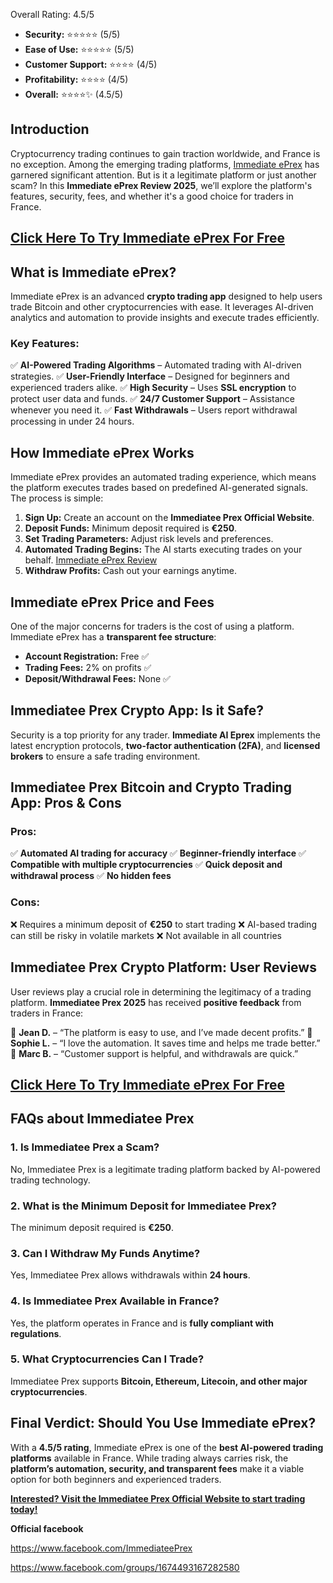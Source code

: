 Overall Rating: 4.5/5</strong></h2>
<ul>
 	<li><strong>Security:</strong> ⭐⭐⭐⭐⭐ (5/5)</li>
 	<li><strong>Ease of Use:</strong> ⭐⭐⭐⭐⭐ (5/5)</li>
 	<li><strong>Customer Support:</strong> ⭐⭐⭐⭐ (4/5)</li>
 	<li><strong>Profitability:</strong> ⭐⭐⭐⭐ (4/5)</li>
 	<li><strong>Overall:</strong> ⭐⭐⭐⭐✨ (4.5/5)</li>
</ul>
<h2><strong>Introduction</strong></h2>
Cryptocurrency trading continues to gain traction worldwide, and France is no exception. Among the emerging trading platforms, <a href="https://www.facebook.com/ImmediateePrex">Immediate ePrex</a> has garnered significant attention. But is it a legitimate platform or just another scam? In this <strong>Immediate ePrex Review 2025</strong>, we’ll explore the platform's features, security, fees, and whether it's a good choice for traders in France.
<h2><a href="https://mydealsjunction.info/immediate-eprex"><strong>Click Here To Try Immediate ePrex For Free</strong></a></h2>
<h2><strong>What is Immediate ePrex?</strong></h2>
Immediate ePrex is an advanced <strong>crypto trading app</strong> designed to help users trade Bitcoin and other cryptocurrencies with ease. It leverages AI-driven analytics and automation to provide insights and execute trades efficiently.
<h3><strong>Key Features:</strong></h3>
✅ <strong>AI-Powered Trading Algorithms</strong> – Automated trading with AI-driven strategies.
✅ <strong>User-Friendly Interface</strong> – Designed for beginners and experienced traders alike.
✅ <strong>High Security</strong> – Uses <strong>SSL encryption</strong> to protect user data and funds.
✅ <strong>24/7 Customer Support</strong> – Assistance whenever you need it.
✅ <strong>Fast Withdrawals</strong> – Users report withdrawal processing in under 24 hours.
<h2><strong>How Immediate ePrex Works</strong></h2>
Immediate ePrex provides an automated trading experience, which means the platform executes trades based on predefined AI-generated signals. The process is simple:
<ol>
 	<li><strong>Sign Up:</strong> Create an account on the <strong>Immediatee Prex Official Website</strong>.</li>
 	<li><strong>Deposit Funds:</strong> Minimum deposit required is <strong>€250</strong>.</li>
 	<li><strong>Set Trading Parameters:</strong> Adjust risk levels and preferences.</li>
 	<li><strong>Automated Trading Begins:</strong> The AI starts executing trades on your behalf. <a href="https://www.facebook.com/groups/1674493167282580">Immediate ePrex Review</a></li>
 	<li><strong>Withdraw Profits:</strong> Cash out your earnings anytime.</li>
</ol>
<h2><strong>Immediate ePrex Price and Fees</strong></h2>
One of the major concerns for traders is the cost of using a platform. Immediate ePrex has a <strong>transparent fee structure</strong>:
<ul>
 	<li><strong>Account Registration:</strong> Free ✅</li>
 	<li><strong>Trading Fees:</strong> 2% on profits ✅</li>
 	<li><strong>Deposit/Withdrawal Fees:</strong> None ✅</li>
</ul>
<h2><strong>Immediatee Prex Crypto App: Is it Safe?</strong></h2>
Security is a top priority for any trader. <strong>Immediate AI Eprex</strong> implements the latest encryption protocols, <strong>two-factor authentication (2FA)</strong>, and <strong>licensed brokers</strong> to ensure a safe trading environment.
<h2><strong>Immediatee Prex Bitcoin and Crypto Trading App: Pros &amp; Cons</strong></h2>
<h3><strong>Pros:</strong></h3>
✅ <strong>Automated AI trading for accuracy</strong>
✅ <strong>Beginner-friendly interface</strong>
✅ <strong>Compatible with multiple cryptocurrencies</strong>
✅ <strong>Quick deposit and withdrawal process</strong>
✅ <strong>No hidden fees</strong>
<h3><strong>Cons:</strong></h3>
❌ Requires a minimum deposit of <strong>€250</strong> to start trading
❌ AI-based trading can still be risky in volatile markets
❌ Not available in all countries
<h2><strong>Immediatee Prex Crypto Platform: User Reviews</strong></h2>
User reviews play a crucial role in determining the legitimacy of a trading platform. <strong>Immediatee Prex 2025</strong> has received <strong>positive feedback</strong> from traders in France:

🚀 <strong>Jean D.</strong> – “The platform is easy to use, and I’ve made decent profits.”
🚀 <strong>Sophie L.</strong> – “I love the automation. It saves time and helps me trade better.”
🚀 <strong>Marc B.</strong> – “Customer support is helpful, and withdrawals are quick.”
<h2><a href="https://mydealsjunction.info/immediate-eprex"><strong>Click Here To Try Immediate ePrex For Free</strong></a></h2>
<h2><strong>FAQs about Immediatee Prex</strong></h2>
<h3><strong>1. Is Immediatee Prex a Scam?</strong></h3>
No, Immediatee Prex is a legitimate trading platform backed by AI-powered trading technology.
<h3><strong>2. What is the Minimum Deposit for Immediatee Prex?</strong></h3>
The minimum deposit required is <strong>€250</strong>.
<h3><strong>3. Can I Withdraw My Funds Anytime?</strong></h3>
Yes, Immediatee Prex allows withdrawals within <strong>24 hours</strong>.
<h3><strong>4. Is Immediatee Prex Available in France?</strong></h3>
Yes, the platform operates in France and is <strong>fully compliant with regulations</strong>.
<h3><strong>5. What Cryptocurrencies Can I Trade?</strong></h3>
Immediatee Prex supports <strong>Bitcoin, Ethereum, Litecoin, and other major cryptocurrencies</strong>.
<h2><strong>Final Verdict: Should You Use Immediate ePrex?</strong></h2>
With a <strong>4.5/5 rating</strong>, Immediate ePrex is one of the <strong>best AI-powered trading platforms</strong> available in France. While trading always carries risk, the <strong>platform’s automation, security, and transparent fees</strong> make it a viable option for both beginners and experienced traders.

<a href="https://www.crunchbase.com/organization/immediate-eprex"><strong>Interested? Visit the Immediatee Prex Official Website to start trading today!</strong></a>

<strong>Official facebook</strong>

<a href="https://www.facebook.com/ImmediateePrex">https://www.facebook.com/ImmediateePrex</a>

<a href="https://www.facebook.com/groups/1674493167282580">https://www.facebook.com/groups/1674493167282580

